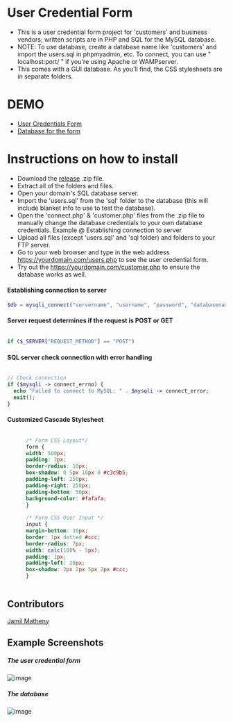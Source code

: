 # User Credential Form
  * This is a user credential form project for 'customers' and business vendors; written scripts are in PHP and SQL for the MySQL database.
  * NOTE: To use database, create a database name like 'customers' and import the users.sql in phpmyadmin, etc. To connect, you can use 
  " localhost:port/ " if you're using Apache or WAMPserver.
  * This comes with a GUI database. As you'll find, the CSS stylesheets are in separate folders.
  
# DEMO
* [User Credentials Form](https://www.jmath.tech/php/users.php) 
* [Database for the form](https://www.jmath.tech/php/customers.php)
  
# Instructions on how to install
  * Download the [release](https://github.com/jmathtech/User-Credential-Form-PHP/releases/tag/php) .zip file.
  * Extract all of the folders and files.
  * Open your domain's SQL database server.
  * Import the 'users.sql' from the 'sql' folder to the database (this will include blanket info to use to test the database).
  * Open the 'connect.php' & 'customer.php' files from the .zip file to manually change the database credentials to your own database credentials. Example @ Establishing connection to server
  * Upload all files (except 'users.sql' and 'sql folder) and folders to your FTP server.
  * Go to your web browser and type in the web address https://yourdomain.com/users.php to see the user credential form.
  * Try out the https://yourdomain.com/customer.php to ensure the database works as well.

#### Establishing connection to server
```php
$db = mysqli_connect("servername", "username", "password", "databasename");

```

#### Server request determines if the request is POST or GET
```php

if ($_SERVER["REQUEST_METHOD"] == "POST") 

```

#### SQL server check connection with error handling
```php

// Check connection
if ($mysqli -> connect_errno) {
  echo "Failed to connect to MySQL: " . $mysqli -> connect_error;
  exit();
}

```

#### Customized Cascade Stylesheet 
```css

	  /* Form CSS Layout*/
      form {
      width: 500px; 
      padding: 2px;
      border-radius: 10px;
      box-shadow: 0 5px 10px 0 #c3c9b5; 
	  padding-left: 250px;
      padding-right: 250px;
	  padding-bottom: 50px;
	  background-color: #fafafa;
	  }
	  
	  /* Form CSS User Input */
      input {
      margin-bottom: 10px;
      border: 1px dotted #ccc;
      border-radius: 7px;
      width: calc(100% - 5px);
      padding: 1px;
	  padding-left: 20px;
	  box-shadow: 2px 2px 5px 2px #ccc;
      }
      
```

## Contributors
[Jamil Matheny](https://github.com/jmathtech)

## Example Screenshots

##### The user credential form  
![image](https://user-images.githubusercontent.com/36749450/95667495-f7e33680-0b34-11eb-9a0e-95e208365784.png)

##### The database
![image](https://user-images.githubusercontent.com/36749450/95684777-c6fd1300-0bc1-11eb-8023-3d2bdea406a2.png)

